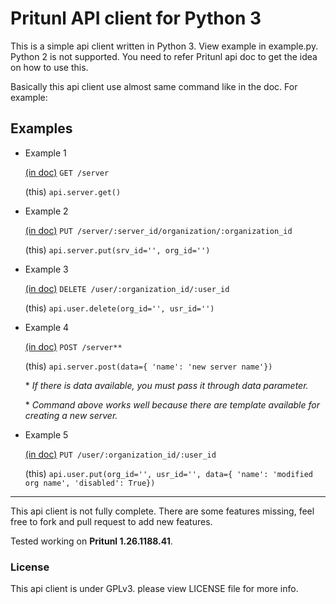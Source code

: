 # Pritunl API client for Python 3

This is a simple api client written in Python 3. View example in
example.py.
Python 2 is not supported. You need to refer Pritunl api doc to get the
idea on how to use this.

Basically this api client use almost same command like in the doc.
For example:

## Examples

* Example 1

  [(in doc)](https://pritunl.com/api.html) `GET /server`

  (this) `api.server.get()`

* Example 2

  [(in doc)](https://pritunl.com/api.html) `PUT /server/:server_id/organization/:organization_id`

  (this) `api.server.put(srv_id='', org_id='')`

* Example 3

  [(in doc)](https://pritunl.com/api.html) `DELETE /user/:organization_id/:user_id`

  (this) `api.user.delete(org_id='', usr_id='')`

* Example 4

  [(in doc)](https://pritunl.com/api.html) `POST /server**`

  (this) `api.server.post(data={
   'name': 'new server name'})`

   \* _If there is data available, you must pass it through data parameter._

   \* _Command above works well because there are template available for
   creating a new server._

* Example 5

  [(in doc)](https://pritunl.com/api.html) `PUT /user/:organization_id/:user_id`

  (this) `api.user.put(org_id='', usr_id='', data={
   'name': 'modified org name',
   'disabled': True})`



***
This api client is not fully complete. There are some features missing,
feel free to fork and pull request to add new features.

Tested working on **Pritunl 1.26.1188.41**.

### License

This api client is under GPLv3. please view LICENSE file for more info.

